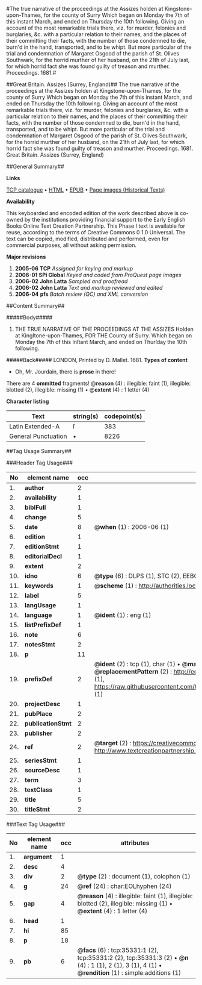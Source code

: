 #The true narrative of the proceedings at the Assizes holden at Kingstone-upon-Thames, for the county of Surry Which began on Monday the 7th of this instant March, and ended on Thursday the 10th following. Giving an account of the most remarkable trials there, viz. for murder, felonies and burglaries, &c. with a particular relation to their names, and the places of their committing their facts, with the number of those condemned to die, burn'd in the hand, transported, and to be whipt. But more particular of the trial and condemnation of Margaret Osgood of the parish of St. Olives Southwark, for the horrid murther of her husband, on the 21th of July last, for which horrid fact she was found guilty of treason and murther. Proceedings. 1681.#

##Great Britain. Assizes (Surrey, England)##
The true narrative of the proceedings at the Assizes holden at Kingstone-upon-Thames, for the county of Surry Which began on Monday the 7th of this instant March, and ended on Thursday the 10th following. Giving an account of the most remarkable trials there, viz. for murder, felonies and burglaries, &c. with a particular relation to their names, and the places of their committing their facts, with the number of those condemned to die, burn'd in the hand, transported, and to be whipt. But more particular of the trial and condemnation of Margaret Osgood of the parish of St. Olives Southwark, for the horrid murther of her husband, on the 21th of July last, for which horrid fact she was found guilty of treason and murther.
Proceedings. 1681.
Great Britain. Assizes (Surrey, England)

##General Summary##

**Links**

[TCP catalogue](http://www.ota.ox.ac.uk/tcp/)  • 
[HTML](http://tei.it.ox.ac.uk/tcp/Texts-HTML/free/A71/A71155.html)  • 
[EPUB](http://tei.it.ox.ac.uk/tcp/Texts-EPUB/free/A71/A71155.epub) • 
[Page images (Historical Texts)](https://data.historicaltexts.jisc.ac.uk/view?pubId=eebo-99830870e&pageId=eebo-99830870e-35331-1)

**Availability**

This keyboarded and encoded edition of the
	       work described above is co-owned by the institutions
	       providing financial support to the Early English Books
	       Online Text Creation Partnership. This Phase I text is
	       available for reuse, according to the terms of Creative
	       Commons 0 1.0 Universal. The text can be copied,
	       modified, distributed and performed, even for
	       commercial purposes, all without asking permission.

**Major revisions**

1. __2005-06__ __TCP__ *Assigned for keying and markup*
1. __2006-01__ __SPi Global__ *Keyed and coded from ProQuest page images*
1. __2006-02__ __John Latta__ *Sampled and proofread*
1. __2006-02__ __John Latta__ *Text and markup reviewed and edited*
1. __2006-04__ __pfs__ *Batch review (QC) and XML conversion*

##Content Summary##

#####Body#####

1. THE TRUE NARRATIVE OF THE PROCEEDINGS AT THE ASSIZES Holden at Kingſtone-upon-Thames, FOR THE County of Surry. Which began on Monday the 7th of this Inſtant March, and ended on Thurſday the 10th following.

#####Back#####
LONDON, Printed by D. Mallet. 1681.
**Types of content**

  * Oh, Mr. Jourdain, there is **prose** in there!

There are 4 **ommitted** fragments! 
 @__reason__ (4) : illegible: faint (1), illegible: blotted (2), illegible: missing (1)  •  @__extent__ (4) : 1 letter (4)

**Character listing**


|Text|string(s)|codepoint(s)|
|---|---|---|
|Latin Extended-A|ſ|383|
|General Punctuation|•|8226|

##Tag Usage Summary##

###Header Tag Usage###

|No|element name|occ|attributes|
|---|---|---|---|
|1.|__author__|2||
|2.|__availability__|1||
|3.|__biblFull__|1||
|4.|__change__|5||
|5.|__date__|8| @__when__ (1) : 2006-06 (1)|
|6.|__edition__|1||
|7.|__editionStmt__|1||
|8.|__editorialDecl__|1||
|9.|__extent__|2||
|10.|__idno__|6| @__type__ (6) : DLPS (1), STC (2), EEBO-CITATION (1), PROQUEST (1), VID (1)|
|11.|__keywords__|1| @__scheme__ (1) : http://authorities.loc.gov/ (1)|
|12.|__label__|5||
|13.|__langUsage__|1||
|14.|__language__|1| @__ident__ (1) : eng (1)|
|15.|__listPrefixDef__|1||
|16.|__note__|6||
|17.|__notesStmt__|2||
|18.|__p__|11||
|19.|__prefixDef__|2| @__ident__ (2) : tcp (1), char (1)  •  @__matchPattern__ (2) : ([0-9\-]+):([0-9IVX]+) (1), (.+) (1)  •  @__replacementPattern__ (2) : http://eebo.chadwyck.com/downloadtiff?vid=$1&page=$2 (1), https://raw.githubusercontent.com/textcreationpartnership/Texts/master/tcpchars.xml#$1 (1)|
|20.|__projectDesc__|1||
|21.|__pubPlace__|2||
|22.|__publicationStmt__|2||
|23.|__publisher__|2||
|24.|__ref__|2| @__target__ (2) : https://creativecommons.org/publicdomain/zero/1.0/ (1), http://www.textcreationpartnership.org/docs/. (1)|
|25.|__seriesStmt__|1||
|26.|__sourceDesc__|1||
|27.|__term__|3||
|28.|__textClass__|1||
|29.|__title__|5||
|30.|__titleStmt__|2||


###Text Tag Usage###

|No|element name|occ|attributes|
|---|---|---|---|
|1.|__argument__|1||
|2.|__desc__|4||
|3.|__div__|2| @__type__ (2) : document (1), colophon (1)|
|4.|__g__|24| @__ref__ (24) : char:EOLhyphen (24)|
|5.|__gap__|4| @__reason__ (4) : illegible: faint (1), illegible: blotted (2), illegible: missing (1)  •  @__extent__ (4) : 1 letter (4)|
|6.|__head__|1||
|7.|__hi__|85||
|8.|__p__|18||
|9.|__pb__|6| @__facs__ (6) : tcp:35331:1 (2), tcp:35331:2 (2), tcp:35331:3 (2)  •  @__n__ (4) : 1 (1), 2 (1), 3 (1), 4 (1)  •  @__rendition__ (1) : simple:additions (1)|
